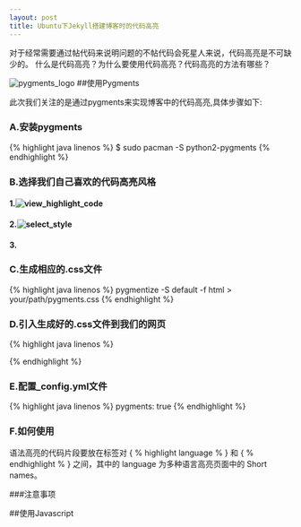 ```yaml
---
layout: post
title: Ubuntu下Jekyll搭建博客时的代码高亮 
---
```


对于经常需要通过帖代码来说明问题的不帖代码会死星人来说，代码高亮是不可缺少的。
什么是代码高亮？为什么要使用代码高亮？代码高亮的方法有哪些？




![pygments_logo](http://image15-c.poco.cn/mypoco/myphoto/20130909/21/17406896920130909211116068.png)
##使用Pygments


此次我们关注的是通过pygments来实现博客中的代码高亮,具体步骤如下:

###	A.安装pygments

{% highlight java linenos %}
$ sudo pacman -S python2-pygments
{% endhighlight %}

###	B.选择我们自己喜欢的代码高亮风格

####   1.![view_highlight_code ](http://image15-c.poco.cn/mypoco/myphoto/20130909/21/17406896920130909211049044.png)
####   2.![select_style](http://image15-c.poco.cn/mypoco/myphoto/20130909/21/17406896920130909211154085.png)
####   3.


### C.生成相应的.css文件

{% highlight java linenos %}
pygmentize -S default -f html > your/path/pygments.css
{% endhighlight %}

### D.引入生成好的.css文件到我们的网页

{% highlight java linenos %}
<link rel="stylesheet" href="/your/path/pygments.css">
{% endhighlight %}

### E.配置_config.yml文件

{% highlight java linenos %}
pygments: true
{% endhighlight %}

### F.如何使用

语法高亮的代码片段要放在标签对 \{ % highlight language % \} 和 \{ % endhighlight % \} 之间，其中的 language 为多种语言高亮页面中的 Short names。

###注意事项


##使用Javascript

